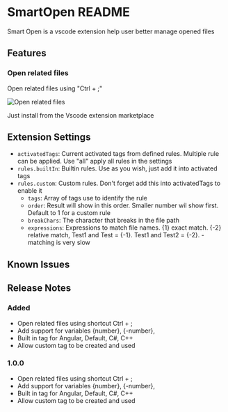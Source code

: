 # SmartOpen README

Smart Open is a vscode extension help user better manage opened files

## Features

### Open related files

Open related files using "Ctrl + ;"

<img alt="Open related files"
      src="https://github.com/SmartyTomato/SmartOpen/blob/master/resources/img/readme/readme_1.png">

Just install from the Vscode extension marketplace

## Extension Settings

* `activatedTags`: Current activated tags from defined rules. Multiple rule can be applied. Use "all" apply all rules in the settings
* `rules.builtIn`: Builtin rules. Use as you wish, just add it into activated tags
* `rules.custom`: Custom rules. Don't forget add this into activatedTags to enable it
  * `tags`: Array of tags use to identify the rule
  * `order`: Result will show in this order. Smaller number wil show first. Default to 1 for a custom rule
  * `breakChars`: The character that breaks in the file path
  * `expressions`: Expressions to match file names. {1} exact match. {-2} relative match, Test1 and Test = {-1}. Test1 and Test2 = {-2}. - matching is very slow

## Known Issues

## Release Notes

### Added

* Open related files using shortcut Ctrl + ;
* Add support for variables {number}, {-number},
* Built in tag for Angular, Default, C#, C++
* Allow custom tag to be created and used

### 1.0.0

* Open related files using shortcut Ctrl + ;
* Add support for variables {number}, {-number},
* Built in tag for Angular, Default, C#, C++
* Allow custom tag to be created and used
